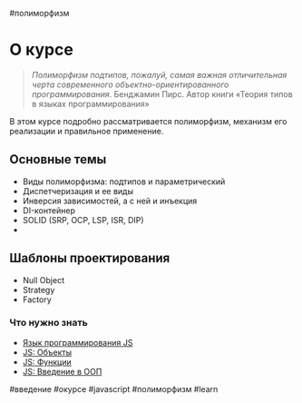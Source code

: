 #полиморфизм 
# О курсе

> _Полиморфизм подтипов, пожалуй, самая важная отличительная черта современного объектно-ориентированного программирования_. Бенджамин Пирс. Автор книги «Теория типов в языках программирования»

В этом курсе подробно рассматривается полиморфизм, механизм его реализации и правильное применение.

## Основные темы

+ Виды полиморфизма: подтипов и параметрический
+ Диспетчеризация и ее виды
+ Инверсия зависимостей, а с ней и инъекция
+ DI-контейнер
+ SOLID (SRP, OCP, LSP, ISR, DIP)
+
## Шаблоны проектирования

+ Null Object
+ Strategy
+ Factory

### Что нужно знать

+ [Язык программирования JS](https://ru.hexlet.io/courses/js-basics)
+ [JS: Объекты](https://ru.hexlet.io/courses/js-objects)
+ [JS: Функции](https://ru.hexlet.io/courses/js-functions)
+ [JS: Введение в ООП](https://ru.hexlet.io/courses/js-introduction-to-oop)

#введение #окурсе #javascript #полиморфизм #learn 
